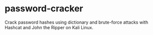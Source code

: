 # password-cracker
Crack password hashes using dictionary and brute-force attacks with Hashcat and John the Ripper on Kali Linux.
